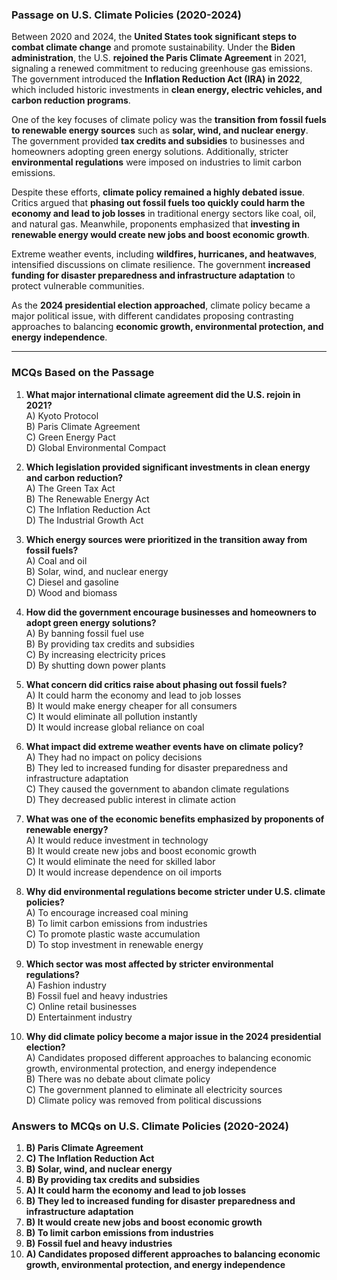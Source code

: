 ### **Passage on U.S. Climate Policies (2020-2024)**  

Between 2020 and 2024, the **United States took significant steps to combat climate change**   and promote sustainability. Under the **Biden administration**, the U.S. **rejoined the Paris Climate Agreement** in 2021, signaling a renewed commitment to reducing greenhouse gas emissions. The government introduced the **Inflation Reduction Act (IRA) in 2022**, which included historic investments in **clean energy,  electric vehicles, and carbon reduction programs**.  

One of the key focuses of climate policy was the **transition from fossil fuels to renewable energy sources** such as **solar, wind, and nuclear energy**. The government provided **tax credits and subsidies** to businesses and homeowners adopting green energy solutions. Additionally, stricter **environmental regulations** were imposed on industries to limit carbon emissions.  

Despite these efforts, **climate policy remained a highly debated issue**.   Critics argued that **phasing out fossil fuels too quickly could harm the economy and lead to job losses** in traditional energy sectors like coal, oil, and natural gas. Meanwhile, proponents emphasized that **investing in renewable energy would create new jobs and boost economic growth**.  

Extreme weather events, including **wildfires, hurricanes, and heatwaves**, intensified discussions on climate resilience. The government **increased funding for disaster preparedness and infrastructure  adaptation** to protect vulnerable communities.  

As the **2024 presidential election approached**,  climate policy  became a major political issue,  with different candidates proposing contrasting approaches to balancing **economic growth, environmental protection, and energy independence**.  

---  

### **MCQs Based on the Passage**  

1. **What major international  climate agreement did the U.S. rejoin in 2021?**  
   A) Kyoto Protocol  
   B) Paris Climate Agreement  
   C) Green Energy Pact  
   D) Global Environmental Compact  

2. **Which legislation provided  significant investments in clean energy and carbon reduction?**  
   A) The Green Tax Act  
   B) The Renewable Energy Act  
   C) The Inflation Reduction Act  
   D) The Industrial Growth Act  

3. **Which energy sources were  prioritized in the transition away from fossil fuels?**  
   A) Coal and oil  
   B) Solar, wind, and nuclear energy  
   C) Diesel and gasoline  
   D) Wood and biomass  

4. **How did the government encourage  businesses and homeowners to adopt green energy solutions?**  
   A) By banning fossil fuel use  
   B) By providing tax credits and subsidies  
   C) By increasing electricity prices  
   D) By shutting down power plants  

5. **What concern did critics raise about phasing out fossil fuels?**  
   A) It could harm the economy and lead to job losses  
   B) It would make energy cheaper for all consumers  
   C) It would eliminate all pollution instantly  
   D) It would increase global reliance on coal  

6. **What impact did extreme weather events have on climate policy?**  
   A) They had no impact on policy decisions  
   B) They led to increased funding for disaster preparedness and infrastructure adaptation  
   C) They caused the government to abandon climate regulations  
   D) They decreased public interest in climate action  

7. **What was one of the economic benefits emphasized by proponents of renewable energy?**  
   A) It would reduce investment in technology  
   B) It would create new jobs and boost economic growth  
   C) It would eliminate the need for skilled labor  
   D) It would increase dependence on oil imports  

8. **Why did environmental regulations become stricter under U.S. climate policies?**  
   A) To encourage increased coal mining  
   B) To limit carbon emissions from industries  
   C) To promote plastic waste accumulation  
   D) To stop investment in renewable energy  

9. **Which sector was most affected by stricter environmental regulations?**  
   A) Fashion industry  
   B) Fossil fuel and heavy industries  
   C) Online retail businesses  
   D) Entertainment industry  

10. **Why did climate policy become a major issue in the 2024 presidential election?**  
   A) Candidates proposed different approaches to balancing economic growth, environmental protection, and energy independence  
   B) There was no debate about climate policy  
   C) The government planned to eliminate all electricity sources  
   D) Climate policy was removed from political discussions  

### **Answers to MCQs on U.S. Climate Policies (2020-2024)**  

1. **B) Paris Climate Agreement**  
2. **C) The Inflation Reduction Act**  
3. **B) Solar, wind, and nuclear energy**  
4. **B) By providing tax credits and subsidies**  
5. **A) It could harm the economy and lead to job losses**  
6. **B) They led to increased funding for disaster preparedness and infrastructure adaptation**  
7. **B) It would create new jobs and boost economic growth**  
8. **B) To limit carbon emissions from industries**  
9. **B) Fossil fuel and heavy industries**  
10. **A) Candidates proposed different approaches to balancing economic growth, environmental protection, and energy independence**  

